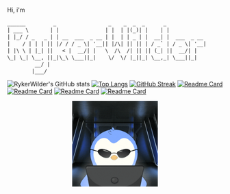 Hi, i'm 
```ascii
______         _                 _    _  _  _      _             
| ___ \       | |               | |  | |(_)| |    | |            
| |_/ / _   _ | | __  ___  _ __ | |  | | _ | |  __| |  ___  _ __ 
|    / | | | || |/ / / _ \| '__|| |/\| || || | / _` | / _ \| '__|
| |\ \ | |_| ||   < |  __/| |   \  /\  /| || || (_| ||  __/| |
\_| \_| \__, ||_|\_\ \___||_|    \/  \/ |_||_| \__,_| \___||_|
         __/ |   
        |___/           
```
![RykerWilder's GitHub stats](https://github-readme-stats.vercel.app/api?username=RykerWilder&show_icons=true&theme=tokyonight&rank_icon=github&include_all_commits=true) [![Top Langs](https://github-readme-stats.vercel.app/api/top-langs/?username=RykerWilder&layout=donut&theme=tokyonight)](https://github.com/anuraghazra/github-readme-stats) [![GitHub Streak](https://streak-stats.demolab.com?user=RykerWilder&theme=tokyonight&short_numbers=true)](https://git.io/streak-stats) [![Readme Card](https://github-readme-stats.vercel.app/api/pin/?username=RykerWilder&repo=data-ripper&theme=tokyonight)](https://github.com/anuraghazra/github-readme-stats) [![Readme Card](https://github-readme-stats.vercel.app/api/pin/?username=RykerWilder&repo=phantom-chat&theme=tokyonight)](https://github.com/anuraghazra/github-readme-stats) [![Readme Card](https://github-readme-stats.vercel.app/api/pin/?username=RykerWilder&repo=psw-manager&theme=tokyonight)](https://github.com/anuraghazra/github-readme-stats)  [![Readme Card](https://github-readme-stats.vercel.app/api/pin/?username=RykerWilder&repo=blackeye&theme=tokyonight)](https://github.com/anuraghazra/github-readme-stats)

<div align="center">
  <img height="200" src="./penguin.gif"  />
</div>


